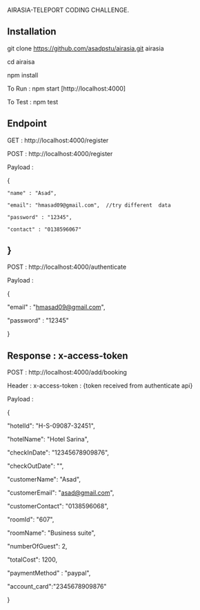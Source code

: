 AIRASIA-TELEPORT CODING CHALLENGE.

## Installation
   git clone https://github.com/asadpstu/airasia.git airasia
   
   cd airaisa
   
   npm install
   
   To Run : npm start  [http://localhost:4000]
   
   To Test : npm test
   
## Endpoint 
   GET :  http://localhost:4000/register
   
   POST : http://localhost:4000/register
   
   Payload : 
   
   {

	"name" : "Asad",

	"email": "hmasad09@gmail.com",  //try different  data 

	"password" : "12345",

	"contact" : "0138596067"

   }
   ------------------------------------------------------------------------------------------------------------------
   
   POST : http://localhost:4000/authenticate
   
   Payload : 
   
   {
   
   "email" : "hmasad09@gmail.com",
   
   "password" : "12345"
   
   }
   
   Response : x-access-token
   -------------------------------------------------------------------------------------------------------------------
   
   POST : http://localhost:4000/add/booking
   
   Header : x-access-token : {token received from authenticate api}
   
   Payload : 
   
   {
   
   "hotelId": "H-S-09087-32451",
   
   "hotelName": "Hotel Sarina",
   
   "checkInDate": "12345678909876",
   
   "checkOutDate": "",
   
   "customerName": "Asad",
   
   "customerEmail": "asad@gmail.com",
   
   "customerContact": "0138596068",
   
   "roomId": "607",
   
   "roomName": "Business suite",
   
   "numberOfGuest": 2,
   
   "totalCost": 1200,
   
   "paymentMethod" : "paypal",
   
   "account_card":"2345678909876"
   
   } 



   
   
